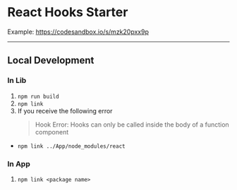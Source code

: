 # React Hooks Starter

Example: https://codesandbox.io/s/mzk20pxx9p

---

## Local Development

### In Lib

1. `npm run build`
1. `npm link`
1. If you receive the following error
   > Hook Error: Hooks can only be called inside the body of a function
   > component

- `npm link ../App/node_modules/react`

### In App

1. `npm link <package name>`
